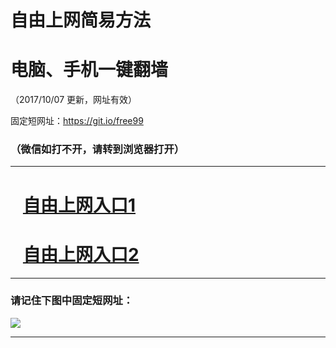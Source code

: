 ﻿# 自由上网简易方法

# 电脑、手机一键翻墙

（2017/10/07 更新，网址有效）

固定短网址：https://git.io/free99

### （微信如打不开，请转到浏览器打开）


***





# &nbsp;&nbsp; <a href="http://ft563523012.fwq-tz-1001.info/fwqtz01.html?t=10070016357 " target="_blank">自由上网入口1</a>
# &nbsp;&nbsp; <a href="http://ft2421631784.fwq-tz-1002.info/fwqtz02.html?t=100700114185 " target="_blank">自由上网入口2</a>
***

### 请记住下图中固定短网址：

<img src="https://s3-us-west-2.amazonaws.com/fwq-1001/yjfq-20170905okok.png" /> 


***

